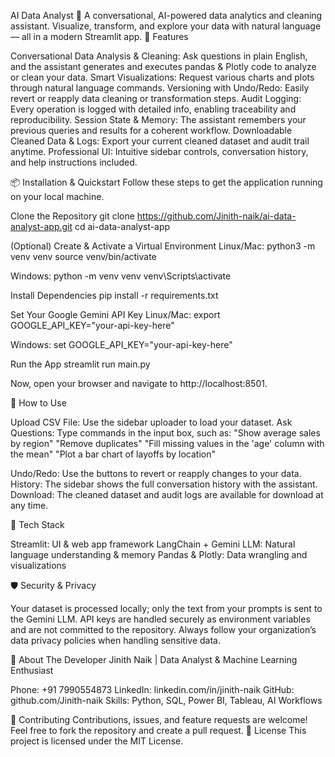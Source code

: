 AI Data Analyst
🧠 A conversational, AI-powered data analytics and cleaning assistant. Visualize, transform, and explore your data with natural language — all in a modern Streamlit app.
🚀 Features

Conversational Data Analysis & Cleaning: Ask questions in plain English, and the assistant generates and executes pandas & Plotly code to analyze or clean your data.
Smart Visualizations: Request various charts and plots through natural language commands.
Versioning with Undo/Redo: Easily revert or reapply data cleaning or transformation steps.
Audit Logging: Every operation is logged with detailed info, enabling traceability and reproducibility.
Session State & Memory: The assistant remembers your previous queries and results for a coherent workflow.
Downloadable Cleaned Data & Logs: Export your current cleaned dataset and audit trail anytime.
Professional UI: Intuitive sidebar controls, conversation history, and help instructions included.

📦 Installation & Quickstart
Follow these steps to get the application running on your local machine.

Clone the Repository
git clone https://github.com/Jinith-naik/ai-data-analyst-app.git
cd ai-data-analyst-app


(Optional) Create & Activate a Virtual Environment
Linux/Mac:
python3 -m venv venv
source venv/bin/activate

Windows:
python -m venv venv
venv\Scripts\activate


Install Dependencies
pip install -r requirements.txt


Set Your Google Gemini API Key
Linux/Mac:
export GOOGLE_API_KEY="your-api-key-here"

Windows:
set GOOGLE_API_KEY="your-api-key-here"


Run the App
streamlit run main.py

Now, open your browser and navigate to http://localhost:8501.


📝 How to Use

Upload CSV File: Use the sidebar uploader to load your dataset.
Ask Questions: Type commands in the input box, such as:
"Show average sales by region"
"Remove duplicates"
"Fill missing values in the 'age' column with the mean"
"Plot a bar chart of layoffs by location"


Undo/Redo: Use the buttons to revert or reapply changes to your data.
History: The sidebar shows the full conversation history with the assistant.
Download: The cleaned dataset and audit logs are available for download at any time.

🧩 Tech Stack

Streamlit: UI & web app framework
LangChain + Gemini LLM: Natural language understanding & memory
Pandas & Plotly: Data wrangling and visualizations

🛡️ Security & Privacy

Your dataset is processed locally; only the text from your prompts is sent to the Gemini LLM.
API keys are handled securely as environment variables and are not committed to the repository.
Always follow your organization’s data privacy policies when handling sensitive data.

👤 About The Developer
Jinith Naik | Data Analyst & Machine Learning Enthusiast

Phone: +91 7990554873
LinkedIn: linkedin.com/in/jinith-naik
GitHub: github.com/Jinith-naik
Skills: Python, SQL, Power BI, Tableau, AI Workflows

🤝 Contributing
Contributions, issues, and feature requests are welcome! Feel free to fork the repository and create a pull request.
📄 License
This project is licensed under the MIT License.
